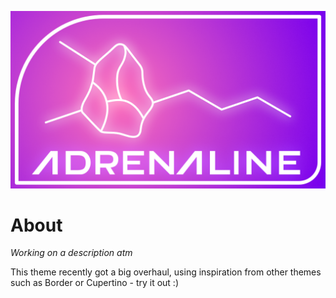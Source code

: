 ![](/images/adrenaline_overview_new.png)

# About
_Working on a description atm_

This theme recently got a big overhaul, using inspiration from other themes such as Border or Cupertino - try it out :)
